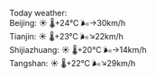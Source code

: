 Today weather:  
Beijing: ☀️   🌡️+24°C 🌬️→30km/h  
Tianjin: ☀️   🌡️+23°C 🌬️↘22km/h  
Shijiazhuang: ☀️   🌡️+20°C 🌬️→14km/h  
Tangshan: ☀️   🌡️+22°C 🌬️↘29km/h  
